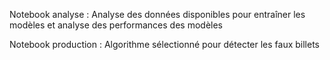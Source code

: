 Notebook analyse : Analyse des données disponibles pour entraîner les modèles et analyse des performances des modèles

Notebook production : Algorithme sélectionné pour détecter les faux billets
